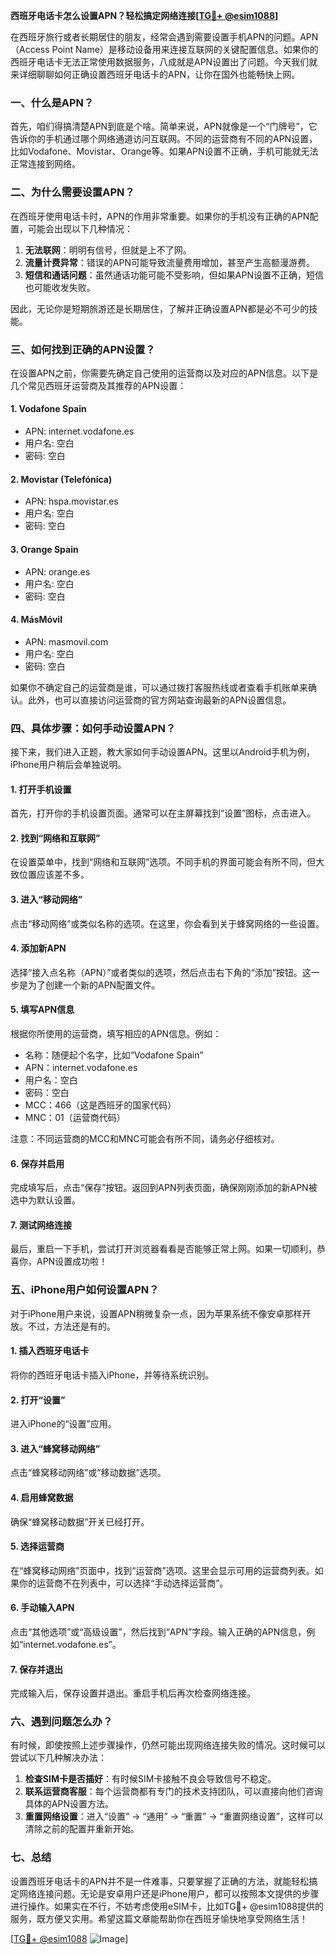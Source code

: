 **西班牙电话卡怎么设置APN？轻松搞定网络连接[[TG💪+ @esim1088](https://t.me/s/esim1088)]**

在西班牙旅行或者长期居住的朋友，经常会遇到需要设置手机APN的问题。APN（Access Point Name）是移动设备用来连接互联网的关键配置信息。如果你的西班牙电话卡无法正常使用数据服务，八成就是APN设置出了问题。今天我们就来详细聊聊如何正确设置西班牙电话卡的APN，让你在国外也能畅快上网。

### 一、什么是APN？

首先，咱们得搞清楚APN到底是个啥。简单来说，APN就像是一个“门牌号”，它告诉你的手机通过哪个网络通道访问互联网。不同的运营商有不同的APN设置，比如Vodafone、Movistar、Orange等。如果APN设置不正确，手机可能就无法正常连接到网络。

### 二、为什么需要设置APN？

在西班牙使用电话卡时，APN的作用非常重要。如果你的手机没有正确的APN配置，可能会出现以下几种情况：

1. **无法联网**：明明有信号，但就是上不了网。
2. **流量计费异常**：错误的APN可能导致流量费用增加，甚至产生高额漫游费。
3. **短信和通话问题**：虽然通话功能可能不受影响，但如果APN设置不正确，短信也可能收发失败。

因此，无论你是短期旅游还是长期居住，了解并正确设置APN都是必不可少的技能。

### 三、如何找到正确的APN设置？

在设置APN之前，你需要先确定自己使用的运营商以及对应的APN信息。以下是几个常见西班牙运营商及其推荐的APN设置：

#### 1. Vodafone Spain
- APN: internet.vodafone.es
- 用户名: 空白
- 密码: 空白

#### 2. Movistar (Telefónica)
- APN: hspa.movistar.es
- 用户名: 空白
- 密码: 空白

#### 3. Orange Spain
- APN: orange.es
- 用户名: 空白
- 密码: 空白

#### 4. MásMóvil
- APN: masmovil.com
- 用户名: 空白
- 密码: 空白

如果你不确定自己的运营商是谁，可以通过拨打客服热线或者查看手机账单来确认。此外，也可以直接访问运营商的官方网站查询最新的APN设置信息。

### 四、具体步骤：如何手动设置APN？

接下来，我们进入正题，教大家如何手动设置APN。这里以Android手机为例，iPhone用户稍后会单独说明。

#### 1. 打开手机设置
首先，打开你的手机设置页面。通常可以在主屏幕找到“设置”图标，点击进入。

#### 2. 找到“网络和互联网”
在设置菜单中，找到“网络和互联网”选项。不同手机的界面可能会有所不同，但大致位置应该差不多。

#### 3. 进入“移动网络”
点击“移动网络”或类似名称的选项。在这里，你会看到关于蜂窝网络的一些设置。

#### 4. 添加新APN
选择“接入点名称（APN）”或者类似的选项，然后点击右下角的“添加”按钮。这一步是为了创建一个新的APN配置文件。

#### 5. 填写APN信息
根据你所使用的运营商，填写相应的APN信息。例如：
- 名称：随便起个名字，比如“Vodafone Spain”
- APN：internet.vodafone.es
- 用户名：空白
- 密码：空白
- MCC：466（这是西班牙的国家代码）
- MNC：01（运营商代码）

注意：不同运营商的MCC和MNC可能会有所不同，请务必仔细核对。

#### 6. 保存并启用
完成填写后，点击“保存”按钮。返回到APN列表页面，确保刚刚添加的新APN被选中为默认设置。

#### 7. 测试网络连接
最后，重启一下手机，尝试打开浏览器看看是否能够正常上网。如果一切顺利，恭喜你，APN设置成功啦！

### 五、iPhone用户如何设置APN？

对于iPhone用户来说，设置APN稍微复杂一点，因为苹果系统不像安卓那样开放。不过，方法还是有的。

#### 1. 插入西班牙电话卡
将你的西班牙电话卡插入iPhone，并等待系统识别。

#### 2. 打开“设置”
进入iPhone的“设置”应用。

#### 3. 进入“蜂窝移动网络”
点击“蜂窝移动网络”或“移动数据”选项。

#### 4. 启用蜂窝数据
确保“蜂窝移动数据”开关已经打开。

#### 5. 选择运营商
在“蜂窝移动网络”页面中，找到“运营商”选项。这里会显示可用的运营商列表。如果你的运营商不在列表中，可以选择“手动选择运营商”。

#### 6. 手动输入APN
点击“其他选项”或“高级设置”，然后找到“APN”字段。输入正确的APN信息，例如“internet.vodafone.es”。

#### 7. 保存并退出
完成输入后，保存设置并退出。重启手机后再次检查网络连接。

### 六、遇到问题怎么办？

有时候，即使按照上述步骤操作，仍然可能出现网络连接失败的情况。这时候可以尝试以下几种解决办法：

1. **检查SIM卡是否插好**：有时候SIM卡接触不良会导致信号不稳定。
2. **联系运营商客服**：每个运营商都有专门的技术支持团队，可以直接向他们咨询具体的APN设置方法。
3. **重置网络设置**：进入“设置” -> “通用” -> “重置” -> “重置网络设置”，这样可以清除之前的配置并重新开始。

### 七、总结

设置西班牙电话卡的APN并不是一件难事，只要掌握了正确的方法，就能轻松搞定网络连接问题。无论是安卓用户还是iPhone用户，都可以按照本文提供的步骤进行操作。如果实在不行，不妨考虑使用eSIM卡，比如TG💪+ @esim1088提供的服务，既方便又实用。希望这篇文章能帮助你在西班牙愉快地享受网络生活！

[[TG💪+ @esim1088](https://t.me/s/esim1088) ![Image](https://i.postimg.cc/4NQfJmqS/Snipaste-2025-05-13-00-14-12.png)]